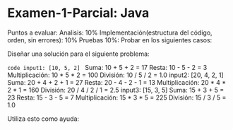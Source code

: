 # Examen-1-Parcial: Java 

Puntos a evaluar:
Analisis: 10%
Implementación(estructura del código, orden, sin errores): 10%
Pruebas 10%: Probar en los siguientes casos:

Diseñar una solución para el siguiente problema:

```code input1: [10, 5, 2] ```
Suma: 10 + 5 + 2 = 17
Resta: 10 - 5 - 2 = 3
Multiplicación: 10 * 5 * 2 = 100
División: 10 / 5 / 2 = 1.0
input2: [20, 4, 2, 1]
Suma: 20 + 4 + 2 + 1 = 27
Resta: 20 -
 4 - 2 - 1 = 13
Multiplicación: 20 * 4 * 2 * 1 = 160
División: 20 / 4 / 2 / 1 = 2.5
input3: [15, 3, 5]
	Suma: 15 + 3 + 5 = 23
Resta: 15 - 3 - 5 = 7
Multiplicación: 15 * 3 * 5 = 225
División: 15 / 3 / 5 = 1.0

Utiliza esto como ayuda: 

  ```java

```
